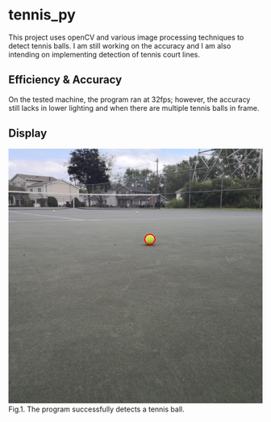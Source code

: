 # tennis_py
This project uses openCV and various image processing techniques to detect tennis balls. I am still working on the accuracy and I am also intending on implementing detection of tennis court lines.

## Efficiency & Accuracy
On the tested machine, the program ran at 32fps; however, the accuracy still lacks in lower lighting and when there are multiple tennis balls in frame.

## Display
![Image of ](https://github.com/TheoXiong7/tennis_py/blob/main/output/r1.jpeg?raw=true)
Fig.1. The program successfully detects a tennis ball.

